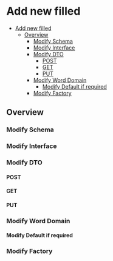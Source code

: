 # Add new filled

<!-- TOC -->

- [Add new filled](#add-new-filled)
  - [Overview](#overview)
    - [Modify Schema](#modify-schema)
    - [Modify Interface](#modify-interface)
    - [Modify DTO](#modify-dto)
      - [POST](#post)
      - [GET](#get)
      - [PUT](#put)
    - [Modify Word Domain](#modify-word-domain)
      - [Modify Default if required](#modify-default-if-required)
    - [Modify Factory](#modify-factory)

<!-- /TOC -->

## Overview

### Modify Schema

### Modify Interface


### Modify DTO

#### POST

#### GET

#### PUT

### Modify Word Domain

#### Modify Default if required


### Modify Factory

